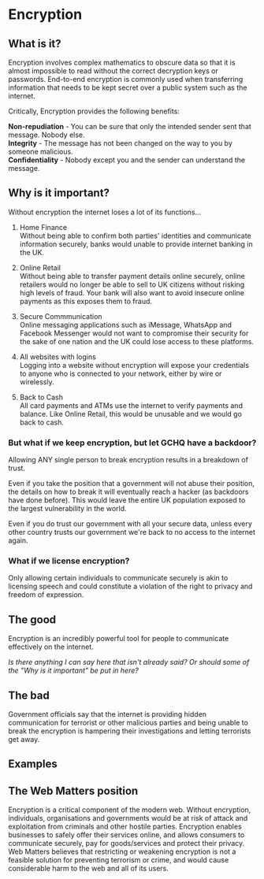 # Encryption

## What is it?

Encryption involves complex mathematics to obscure data so that it is almost impossible to read without the correct decryption keys or passwords. End-to-end encryption is commonly used when transferring information that needs to be kept secret over a public system such as the internet.

Critically, Encryption provides the following benefits:

**Non-repudiation** - You can be sure that only the intended sender sent that message. Nobody else.  
**Integrity** - The message has not been changed on the way to you by someone malicious.  
**Confidentiality** - Nobody except you and the sender can understand the message.


## Why is it important?  
Without encryption the internet loses a lot of its functions...

1. Home Finance  
Without being able to confirm both parties' identities and communicate information securely, banks would unable to provide internet banking in the UK.

2. Online Retail  
Without being able to transfer payment details online securely, online retailers would no longer be able to sell to UK citizens without risking high levels of fraud. Your bank will also want to avoid insecure online payments as this exposes them to fraud.

3. Secure Commmunication  
Online messaging applications such as iMessage, WhatsApp and Facebook Messenger would not want to compromise their security for the sake of one nation and the UK could lose access to these platforms.

4. All websites with logins  
Logging into a website without encryption will expose your credentials to anyone who is connected to your network, either by wire or wirelessly. 

5. Back to Cash  
All card payments and ATMs use the internet to verify payments and balance. Like Online Retail, this would be unusable and we would go back to cash.

### But what if we keep encryption, but let GCHQ have a backdoor?
Allowing ANY single person to break encryption results in a breakdown of trust.

Even if you take the position that a government will not abuse their position, the details on how to break it will eventually reach a hacker (as backdoors have done before). This would leave the entire UK population exposed to the largest vulnerability in the world.

Even if you do trust our government with all your secure data, unless every other country trusts our government we're back to no access to the internet again.

### What if we license encryption?
Only allowing certain individuals to communicate securely is akin to licensing speech and could constitute a violation of the right to privacy and freedom of expression.

## The good  
Encryption is an incredibly powerful tool for people to communicate effectively on the internet.

*Is there anything I can say here that isn't already said? Or should some of the "Why is it important" be put in here?*

## The bad  
Government officials say that the internet is providing hidden communication for terrorist or other malicious parties and being unable to break the encryption is hampering their investigations and letting terrorists get away.

## Examples

## The Web Matters position

Encryption is a critical component of the modern web. Without encryption, individuals, organisations and governments would be at risk of attack and exploitation from criminals and other hostile parties. Encryption enables businesses to safely offer their services online, and allows consumers to communicate securely, pay for goods/services and protect their privacy. Web Matters believes that restricting or weakening encryption is not a feasible solution for preventing terrorism or crime, and would cause considerable harm to the web and all of its users.
